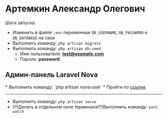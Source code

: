 <h1>Артемкин Александр Олегович</h1>

Шаги запуска:
* Изменить в файле `.env` переменные `DB_USERNAME`, `DB_PASSWORD` и `DB_DATABASE` на свои
* Выполнить команду: `php artisan migrate`
* Выполнить команду: `php artisan db:seed`
    * Имя пользователя: **test@example.com**
    * Пароль: **password**
<h2>Админ-панель Laravel Nova</h2>
* Выполнить команду: `php artisan nova:user`
* Пройти по <a href="http://127.0.0.1:8000/nova">ссылке</a><br>


---
* Выполнить команду: `php artisan serve`
* (!!!Делать в отдельном окне терминала!!!)Выполнить команду: `yarn watch`
